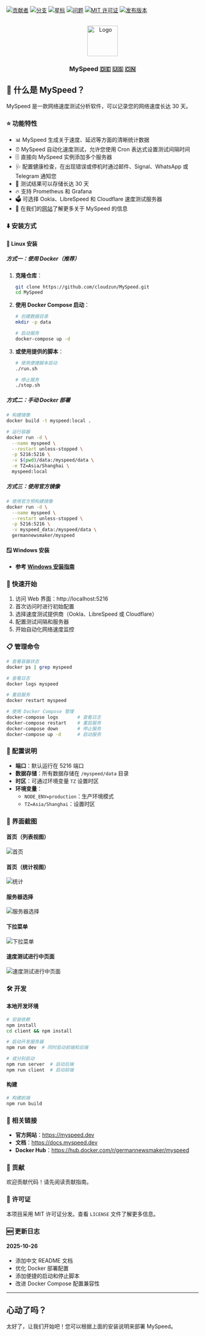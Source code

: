 [![贡献者][contributors-shield]][contributors-url]
[![分支][forks-shield]][forks-url]
[![星标][stars-shield]][stars-url]
[![问题][issues-shield]][issues-url]
[![MIT 许可证][license-shield]][license-url]
[![发布版本][release-shield]][release-url]

<br />
<div align="center">
  <a href="https://github.com/cloudzun/myspeed">
    <img src="https://i.imgur.com/aCmA6rH.png" alt="Logo" width="80" height="80">
  </a>
  <h3>MySpeed <a href="README.de.md">🇩🇪</a> <a href="README.md">🇺🇸</a> <a href="README.zh.md">🇨🇳</a></h3>
</div>

## 🤔 什么是 MySpeed？

MySpeed 是一款网络速度测试分析软件，可以记录您的网络速度长达 30 天。

### ⭐ 功能特性

- 📊 MySpeed 生成关于速度、延迟等方面的清晰统计数据
- ⏰ MySpeed 自动化速度测试，允许您使用 Cron 表达式设置测试间隔时间
- 🗄️ 直接向 MySpeed 实例添加多个服务器
- 🩺 配置健康检查，在出现错误或停机时通过邮件、Signal、WhatsApp 或 Telegram 通知您
- 📆 测试结果可以存储长达 30 天
- 🔥 支持 Prometheus 和 Grafana
- 🗳️ 可选择 Ookla、LibreSpeed 和 Cloudflare 速度测试服务器
- 💁 在我们的[网站](https://myspeed.dev)了解更多关于 MySpeed 的信息

### ⬇️ 安装方式

#### 🐧 Linux 安装

##### 方式一：使用 Docker（推荐）

1. **克隆仓库**：
   ```bash
   git clone https://github.com/cloudzun/MySpeed.git
   cd MySpeed
   ```

2. **使用 Docker Compose 启动**：
   ```bash
   # 创建数据目录
   mkdir -p data
   
   # 启动服务
   docker-compose up -d
   ```

3. **或使用提供的脚本**：
   ```bash
   # 使用便捷脚本启动
   ./run.sh
   
   # 停止服务
   ./stop.sh
   ```

##### 方式二：手动 Docker 部署

```bash
# 构建镜像
docker build -t myspeed:local .

# 运行容器
docker run -d \
  --name myspeed \
  --restart unless-stopped \
  -p 5216:5216 \
  -v $(pwd)/data:/myspeed/data \
  -e TZ=Asia/Shanghai \
  myspeed:local
```

##### 方式三：使用官方镜像

```bash
# 使用官方预构建镜像
docker run -d \
  --name myspeed \
  --restart unless-stopped \
  -p 5216:5216 \
  -v myspeed_data:/myspeed/data \
  germannewsmaker/myspeed
```

#### 🪟 Windows 安装

- **参考 [Windows 安装指南](https://docs.myspeed.dev/setup/windows)**

### 🚀 快速开始

1. 访问 Web 界面：http://localhost:5216
2. 首次访问时进行初始配置
3. 选择速度测试提供商（Ookla、LibreSpeed 或 Cloudflare）
4. 配置测试间隔和服务器
5. 开始自动化网络速度监控

### 📋 管理命令

```bash
# 查看容器状态
docker ps | grep myspeed

# 查看日志
docker logs myspeed

# 重启服务
docker restart myspeed

# 使用 Docker Compose 管理
docker-compose logs       # 查看日志
docker-compose restart    # 重启服务
docker-compose down       # 停止服务
docker-compose up -d      # 启动服务
```

### 🔧 配置说明

- **端口**：默认运行在 5216 端口
- **数据存储**：所有数据存储在 `/myspeed/data` 目录
- **时区**：可通过环境变量 `TZ` 设置时区
- **环境变量**：
  - `NODE_ENV=production`：生产环境模式
  - `TZ=Asia/Shanghai`：设置时区

### 📸 界面截图

#### 首页（列表视图）

<img src="https://i.imgur.com/NHX7Ba9.png" alt="首页">

#### 首页（统计视图）
<img src="https://i.imgur.com/5JAFgrk.png" alt="统计">

#### 服务器选择

<img src="https://i.imgur.com/hgOR93G.png" alt="服务器选择">

#### 下拉菜单

<img src="https://i.imgur.com/alKEMrg.png" alt="下拉菜单">

#### 速度测试进行中页面

<img src="https://i.imgur.com/kxsrjIe.png" alt="速度测试进行中页面">

### 🛠️ 开发

#### 本地开发环境

```bash
# 安装依赖
npm install
cd client && npm install

# 启动开发服务器
npm run dev  # 同时启动前端和后端

# 或分别启动
npm run server  # 启动后端
npm run client  # 启动前端
```

#### 构建

```bash
# 构建前端
npm run build
```

### 🔗 相关链接

- **官方网站**：https://myspeed.dev
- **文档**：https://docs.myspeed.dev
- **Docker Hub**：https://hub.docker.com/r/germannewsmaker/myspeed

### 🤝 贡献

欢迎贡献代码！请先阅读贡献指南。

### 📄 许可证

本项目采用 MIT 许可证分发。查看 `LICENSE` 文件了解更多信息。

### 🆕 更新日志

#### 2025-10-26
- 添加中文 README 文档
- 优化 Docker 部署配置
- 添加便捷的启动和停止脚本
- 改进 Docker Compose 配置兼容性

---

## 心动了吗？

太好了，让我们开始吧！您可以根据上面的安装说明来部署 MySpeed。

[contributors-shield]: https://img.shields.io/github/contributors/cloudzun/myspeed.svg?style=for-the-badge
[contributors-url]: https://github.com/cloudzun/myspeed/graphs/contributors
[forks-shield]: https://img.shields.io/github/forks/cloudzun/myspeed.svg?style=for-the-badge
[forks-url]: https://github.com/cloudzun/myspeed/network/members
[stars-shield]: https://img.shields.io/github/stars/cloudzun/myspeed.svg?style=for-the-badge
[stars-url]: https://github.com/cloudzun/myspeed/stargazers
[issues-shield]: https://img.shields.io/github/issues/cloudzun/myspeed.svg?style=for-the-badge
[issues-url]: https://github.com/cloudzun/myspeed/issues
[license-shield]: https://img.shields.io/github/license/cloudzun/myspeed.svg?style=for-the-badge
[license-url]: https://github.com/cloudzun/myspeed/blob/master/LICENSE
[release-shield]: https://img.shields.io/github/v/release/cloudzun/myspeed.svg?style=for-the-badge
[release-url]: https://github.com/cloudzun/myspeed/releases/latest